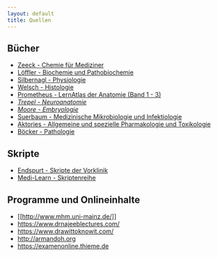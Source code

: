 ```yaml
---
layout: default
title: Quellen
---
```


## Bücher
- [Zeeck - Chemie für Mediziner](https://www.amazon.de/Chemie-f%C3%BCr-Mediziner-Axel-Zeeck/dp/3437424440/ref=sr_1_1?s=books&ie=UTF8&qid=1491555997&sr=1-1&keywords=Zeeck+-+Chemie)
- [Löffler - Biochemie und Pathobiochemie](https://www.amazon.de/L%C3%B6ffler-Petrides-Biochemie-Pathobiochemie-Heinrich/dp/3642179711/ref=sr_1_7?s=books&ie=UTF8&qid=1491556029&sr=1-7&keywords=biochemie)
- [Silbernagl - Physiologie](https://www.amazon.de/Physiologie-Hans-Christian-Pape/dp/313796007X/ref=sr_1_1?s=books&ie=UTF8&qid=1491555967&sr=1-1&keywords=Silbernagel)
- [Welsch - Histologie](https://www.amazon.de/Lehrbuch-Histologie-Ulrich-Welsch/dp/3437444336/ref=sr_1_1?s=books&ie=UTF8&qid=1491555922&sr=1-1&keywords=Welsch+-+Histologie)
- [Prometheus - LernAtlas der Anatomie (Band 1 - 3)](https://www.amazon.de/PROMETHEUS-LernPaket-Anatomie-LernAtlas/dp/3131601876/ref=sr_1_fkmr0_2?ie=UTF8&qid=1491555711&sr=8-2-fkmr0&keywords=rometheus+-+LernAtlas+der+Anatomie)
- <i>[Trepel - Neuroanatomie](https://www.amazon.de/Neuroanatomie-Struktur-Funktion-mit-StudentConsult-Zugang/dp/3437412876/ref=sr_1_1?ie=UTF8&qid=1491556284&sr=8-1&keywords=neuroanatomie)</i>
- <i>[Moore - Embryologie](https://www.amazon.de/Embryologie-Entwicklungsstadien-Fr%C3%BChentwicklung-Organogenese-Elsevier-Portal/dp/3437411136/ref=sr_1_1?s=books&ie=UTF8&qid=1491555943&sr=1-1&keywords=Moore+-+Embryologie)</i>
- [Suerbaum - Medizinische Mikrobiologie und Infektiologie](https://www.amazon.de/Medizinische-Mikrobiologie-Infektiologie-Springer-Lehrbuch-Sebastian/dp/3662486776/ref=sr_1_1?s=books&ie=UTF8&qid=1491666872&sr=1-1)
- [Aktories  - Allgemeine und spezielle Pharmakologie und Toxikologie](https://www.amazon.de/Allgemeine-spezielle-Pharmakologie-Toxikologie-Elsevier-Portal/dp/3437425234/ref=sr_1_4?s=books&ie=UTF8&qid=1491668056&sr=1-4)
- [Böcker - Pathologie](https://www.amazon.de/Pathologie-Mit-StudentConsult-Zugang-Werner-B%C3%B6cker/dp/3437423851/ref=pd_bxgy_14_img_2?_encoding=UTF8&psc=1&refRID=56S4E8NRHPBHRTQJ645A)

## Skripte
- [Endspurt - Skripte der Vorklinik](https://www.amazon.de/Endspurt-Vorklinik-Skripten-f%C3%BCrs-Physikum/dp/3132409839/ref=sr_1_1?s=books&ie=UTF8&qid=1491555833&sr=1-1&keywords=Endspurt+Vorklinik%3A+Set)
- [Medi-Learn - Skriptenreihe](https://www.amazon.de/Human-Project-Special-2015-Skriptenreihe/dp/3956580206/ref=sr_1_1?s=books&ie=UTF8&qid=1491555896&sr=1-1&keywords=medi+learn)

## Programme und Onlineinhalte
- [[http://www.mhm.uni-mainz.de/]]
- https://www.drnajeeblectures.com/
- https://www.drawittoknowit.com/
- http://armandoh.org
- https://examenonline.thieme.de
